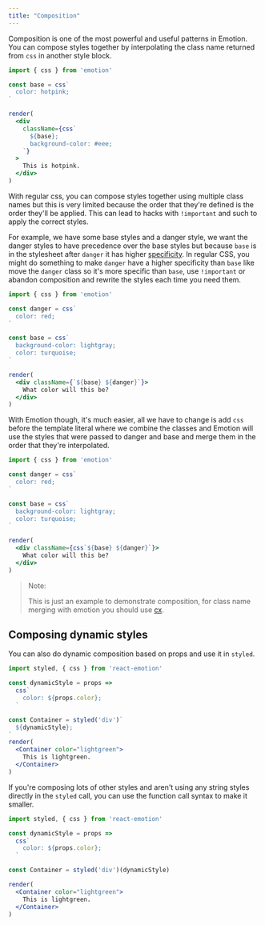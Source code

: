 ```yaml
---
title: "Composition"
---
```


Composition is one of the most powerful and useful patterns in Emotion. You can compose styles together by interpolating the class name returned from `css` in another style block.

```jsx live
import { css } from 'emotion'

const base = css`
  color: hotpink;
`

render(
  <div
    className={css`
      ${base};
      background-color: #eee;
    `}
  >
    This is hotpink.
  </div>
)
```

With regular css, you can compose styles together using multiple class names but this is very limited because the order that they're defined is the order they'll be applied. This can lead to hacks with `!important` and such to apply the correct styles.

For example, we have some base styles and a danger style, we want the danger styles to have precedence over the base styles but because `base` is in the stylesheet after `danger` it has higher [specificity](https://developer.mozilla.org/en-US/docs/Web/CSS/Specificity). In regular CSS, you might do something to make `danger` have a higher specificity than `base` like move the `danger` class so it's more specific than `base`, use `!important` or abandon composition and rewrite the styles each time you need them.

```jsx live
import { css } from 'emotion'

const danger = css`
  color: red;
`

const base = css`
  background-color: lightgray;
  color: turquoise;
`

render(
  <div className={`${base} ${danger}`}>
    What color will this be?
  </div>
)
```

With Emotion though, it's much easier, all we have to change is add `css` before the template literal where we combine the classes and Emotion will use the styles that were passed to danger and base and merge them in the order that they're interpolated.

```jsx live
import { css } from 'emotion'

const danger = css`
  color: red;
`

const base = css`
  background-color: lightgray;
  color: turquoise;
`

render(
  <div className={css`${base} ${danger}`}>
    What color will this be?
  </div>
)
```

> Note:
> 
> This is just an example to demonstrate composition, for class name merging with emotion you should use [cx](/docs/cx.md).

## Composing dynamic styles

You can also do dynamic composition based on props and use it in `styled`.

```jsx live
import styled, { css } from 'react-emotion'

const dynamicStyle = props =>
  css`
    color: ${props.color};
  `

const Container = styled('div')`
  ${dynamicStyle};
`
render(
  <Container color="lightgreen">
    This is lightgreen.
  </Container>
)
```

If you're composing lots of other styles and aren't using any string styles directly in the `styled` call, you can use the function call syntax to make it smaller.

```jsx live
import styled, { css } from 'react-emotion'

const dynamicStyle = props =>
  css`
    color: ${props.color};
  `

const Container = styled('div')(dynamicStyle)

render(
  <Container color="lightgreen">
    This is lightgreen.
  </Container>
)
```
